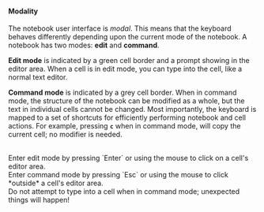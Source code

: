 #### Modality

The notebook user interface is *modal*. This means that the keyboard behaves differently depending upon the current mode of the notebook. A notebook has two modes: **edit** and **command**.

**Edit mode** is indicated by a green cell border and a prompt showing in the editor area. When a cell is in edit mode, you can type into the cell, like a normal text editor.

**Command mode** is indicated by a grey cell border. When in command mode, the structure of the notebook can be modified as a whole, but the text in individual cells cannot be changed. Most importantly, the keyboard is mapped to a set of shortcuts for efficiently performing notebook and cell actions. For example, pressing **`c`** when in command mode, will copy the current cell; no modifier is needed.

<br>
<div class="alert alert-success">
Enter edit mode by pressing `Enter` or using the mouse to click on a cell's editor area.
</div>
<div class="alert alert-success">
Enter command mode by pressing `Esc` or using the mouse to click *outside* a cell's editor area.
</div>
<div class="alert alert-warning">
Do not attempt to type into a cell when in command mode; unexpected things will happen!
</div>